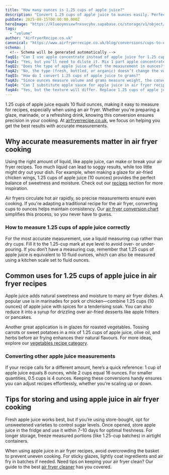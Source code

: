 ```yaml
---
title: "How many ounces is 1.25 cups of apple juice?"
description: "Convert 1.25 cups of apple juice to ounces easily. Perfect for air fryer recipes and precise measurements."
pubDate: 2025-08-15T00:00:00.000Z
heroImage: "https://klueoymssxwfnxsvcyhv.supabase.co/storage/v1/object/public/Shmucket/how-many-ounces-is-1-25-cups-of-apple-juice.webp"
tags:
  - "volume"
author: "AirFryerRecipe.co.uk"
canonical: "https://www.airfryerrecipe.co.uk/blog/conversions/cups-to-ounces/how-many-ounces-is-1-25-cups-of-apple-juice"
schema: |
  <!-- Schema will be generated automatically -->
faqQ1: "Can I use apple concentrate instead of apple juice for 1.25 cups?"
faqA1: "Yes, but you’ll need to dilute it. Mix 1 part apple concentrate with 3 parts water to match the consistency of regular apple juice. Measure the diluted mixture to ensure you’re using the correct 1.25 cups (10 ounces) for your recipe."
faqQ2: "Does the type of apple juice affect the measurement in ounces?"
faqA2: "No, the type (fresh, bottled, or organic) doesn’t change the volume conversion. However, sweetened or concentrated juices may alter the recipe’s taste, so adjust sugar levels accordingly. Stick to 1.25 cups = 10 ounces for accuracy."
faqQ3: "How do I convert 1.25 cups of apple juice to grams?"
faqA3: "Since ounces measure volume and grams measure weight, the conversion depends on density. Apple juice weighs roughly 248 grams per 1.25 cups (10 ounces). For precision, use a kitchen scale if your recipe requires grams."
faqQ4: "Can I substitute apple sauce for apple juice in air fryer recipes?"
faqA4: "Yes, but the texture will differ. Replace 1.25 cups of apple juice with 1 cup of apple sauce thinned with 2 tablespoons of water. This maintains moisture without making the dish too dense. Adjust cooking times slightly if needed."
---
```

<p>1.25 cups of apple juice equals 10 fluid ounces, making it easy to measure for recipes, especially when using an air fryer. Whether you're preparing a glaze, marinade, or a refreshing drink, knowing this conversion ensures precision in your cooking. At <a href=https://www.airfryerrecipe.co.uk>airfryerrecipe.co.uk</a>, we focus on helping you get the best results with accurate measurements.</p>  

<h2>Why accurate measurements matter in air fryer cooking</h2>  
<p>Using the right amount of liquid, like apple juice, can make or break your air fryer recipes. Too much liquid can lead to soggy results, while too little might dry out your dish. For example, when making a glaze for air-fried chicken wings, 1.25 cups of apple juice (10 ounces) provides the perfect balance of sweetness and moisture. Check out our <a href=https://www.airfryerrecipe.co.uk/recipes>recipes</a> section for more inspiration.</p>  

<p>Air fryers circulate hot air rapidly, so precise measurements ensure even cooking. If you're adapting a traditional recipe for the air fryer, converting cups to ounces helps maintain consistency. Our <a href=https://www.airfryerrecipe.co.uk/air-fryer-conversion-chart>air fryer conversion chart</a> simplifies this process, so you never have to guess.</p>  

<h3>How to measure 1.25 cups of apple juice correctly</h3>  
<p>For the most accurate measurement, use a liquid measuring cup rather than dry cups. Fill it to the 1.25-cup mark at eye level to avoid over- or under-pouring. If you don’t have a measuring cup, remember that 1.25 cups of apple juice is equivalent to 10 fluid ounces, which can also be measured using a kitchen scale set to fluid ounces.</p>  

<h2>Common uses for 1.25 cups of apple juice in air fryer recipes</h2>  
<p>Apple juice adds natural sweetness and moisture to many air fryer dishes. A popular use is in marinades for pork or chicken—combine 1.25 cups (10 ounces) of apple juice with spices for a tenderising soak. You can also reduce it into a syrup for drizzling over air-fried desserts like apple fritters or pancakes.</p>  

<p>Another great application is in glazes for roasted vegetables. Tossing carrots or sweet potatoes in a mix of 1.25 cups of apple juice, olive oil, and herbs before air frying enhances their natural flavours. For more ideas, explore our <a href=https://www.airfryerrecipe.co.uk/recipe-category/vegetables>vegetables recipe category</a>.</p>  

<h3>Converting other apple juice measurements</h3>  
<p>If your recipe calls for a different amount, here’s a quick reference: 1 cup of apple juice equals 8 ounces, while 2 cups equal 16 ounces. For smaller quantities, 0.5 cups is 4 ounces. Keeping these conversions handy ensures you can adjust recipes effortlessly, whether you're scaling up or down.</p>  

<h2>Tips for storing and using apple juice in air fryer cooking</h2>  
<p>Fresh apple juice works best, but if you’re using store-bought, opt for unsweetened varieties to control sugar levels. Once opened, store apple juice in the fridge and use it within 7–10 days for optimal freshness. For longer storage, freeze measured portions (like 1.25-cup batches) in airtight containers.</p>  

<p>When using apple juice in air fryer recipes, avoid overcrowding the basket to prevent uneven cooking. For sticky glazes, lightly coat ingredients and air fry in batches if needed. Need tips on keeping your air fryer clean? Our guide to the best <a href=https://www.airfryerrecipe.co.uk/air-fryer-cleaner>air fryer cleaner</a> has you covered.</p>
